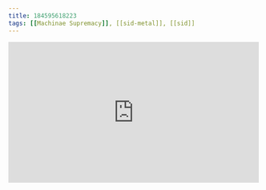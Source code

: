 ```yaml
---
title: 184595618223
tags: [[Machinae Supremacy]], [[sid-metal]], [[sid]]
---
```

<iframe allow="accelerometer; autoplay; clipboard-write; encrypted-media; gyroscope; picture-in-picture" allowfullscreen="" frameborder="0" height="281" id="youtube_iframe" src="https://www.youtube.com/embed/vAN3b4JxN8c?feature=oembed&amp;enablejsapi=1&amp;origin=https://safe.txmblr.com&amp;wmode=opaque" width="500"></iframe>